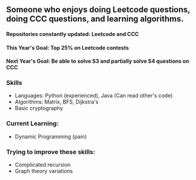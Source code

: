 <html>
<body>
  <h2>Someone who enjoys doing Leetcode questions, doing CCC questions, and learning algorithms.</h2>
  <h4>Repositories constantly updated: Leetcode and CCC</h4>
  <h4>This Year's Goal: Top 25% on Leetcode contests</h4>
  <h4>Next Year's Goal: Be able to solve S3 and partially solve S4 questions on CCC</h4>
  
  <h3>Skills</h3>
  <ul>
    <li>Languages: Python (experienced), Java (Can read other's code)</li>
    <li>Algorithms: Matrix, BFS, Dijkstra's</li>
    <li>Basic cryptography</li>
  </ul>
  
  <h3>Current Learning:</h3>
  <ul>
    <li>Dynamic Programming (pain)</li>
  </ul>
  
  <h3>Trying to improve these skills:</h3>
  <ul>
    <li>Complicated recursion</li>
    <li>Graph theory variations</li>
  </ul>
</body>
</html>
